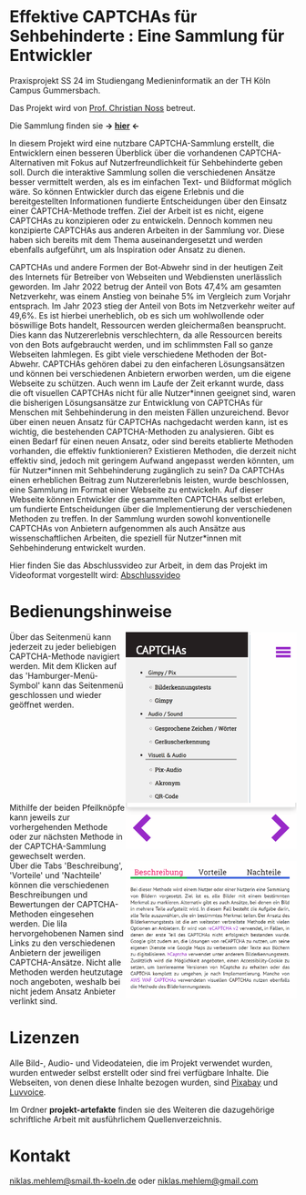 # Effektive CAPTCHAs für Sehbehinderte : Eine Sammlung für Entwickler
Praxisprojekt SS 24 im Studiengang Medieninformatik an der TH Köln Campus Gummersbach.

Das Projekt wird von [Prof. Christian Noss](https://www.th-koeln.de/personen/christian.noss/) betreut.

Die Sammlung finden sie <b>-> [hier](https://niklasmehlem.github.io/captchaCollection/) <-</b>

In diesem Projekt wird eine nutzbare CAPTCHA-Sammlung erstellt, die Entwicklern einen besseren Überblick über die vorhandenen CAPTCHA-Alternativen mit Fokus auf Nutzerfreundlichkeit für Sehbehinderte geben soll. Durch die interaktive Sammlung sollen die verschiedenen Ansätze besser vermittelt werden, als es im einfachen Text- und Bildformat möglich wäre. So können Entwickler durch das eigene Erlebnis und die bereitgestellten Informationen fundierte Entscheidungen über den Einsatz einer CAPTCHA-Methode treffen.
Ziel der Arbeit ist es nicht, eigene CAPTCHAs zu konzipieren oder zu entwickeln. Dennoch kommen neu konzipierte CAPTCHAs aus anderen Arbeiten in der Sammlung vor. Diese haben sich bereits mit dem Thema auseinandergesetzt und werden ebenfalls aufgeführt, um als Inspiration oder Ansatz zu dienen.

CAPTCHAs und andere Formen der Bot-Abwehr sind in der heutigen Zeit des Internets für Betreiber von Webseiten und Webdiensten unerlässlich geworden. Im Jahr 2022 betrug der Anteil von Bots 47,4% am gesamten Netzverkehr, was einem Anstieg von beinahe 5% im Vergleich zum Vorjahr entsprach. Im Jahr 2023 stieg der Anteil von Bots im Netzverkehr weiter auf 49,6%. Es ist hierbei unerheblich, ob es sich um wohlwollende oder böswillige Bots handelt, Ressourcen werden gleichermaßen beansprucht. Dies kann das Nutzererlebnis verschlechtern, da alle Ressourcen bereits von den Bots aufgebraucht werden, und im schlimmsten Fall so ganze Webseiten lahmlegen. Es gibt viele verschiedene Methoden der Bot-Abwehr. CAPTCHAs gehören dabei zu den einfacheren Lösungsansätzen und können bei verschiedenen Anbietern erworben werden, um die eigene Webseite zu schützen. Auch wenn im Laufe der Zeit erkannt wurde, dass die oft visuellen CAPTCHAs nicht für alle Nutzer\*innen geeignet sind, waren die bisherigen Lösungsansätze zur Entwicklung von CAPTCHAs für Menschen mit Sehbehinderung in den meisten Fällen unzureichend. Bevor über einen neuen Ansatz für CAPTCHAs nachgedacht werden kann, ist es wichtig, die bestehenden CAPTCHA-Methoden zu analysieren. Gibt es einen Bedarf für einen neuen Ansatz, oder sind bereits etablierte Methoden vorhanden, die effektiv funktionieren? Existieren Methoden, die derzeit nicht effektiv sind, jedoch mit geringem Aufwand angepasst werden könnten, um für Nutzer\*innen mit Sehbehinderung zugänglich zu sein? Da CAPTCHAs einen erheblichen Beitrag zum Nutzererlebnis leisten, wurde beschlossen, eine Sammlung im Format einer Webseite zu entwickeln. Auf dieser Webseite können Entwickler die gesammelten CAPTCHAs selbst erleben, um fundierte Entscheidungen über die Implementierung der verschiedenen Methoden zu treffen. In der Sammlung wurden sowohl konventionelle CAPTCHAs von Anbietern aufgenommen als auch Ansätze aus wissenschaftlichen Arbeiten, die speziell für Nutzer\*innen mit Sehbehinderung entwickelt wurden.

Hier finden Sie das Abschlussvideo zur Arbeit, in dem das Projekt im Videoformat vorgestellt wird: [Abschlussvideo](https://youtu.be/2b8xVzGMyow)

# Bedienungshinweise
<img width="300" align="right" src="./docs/images/menu.png">
Über das Seitenmenü kann jederzeit zu jeder beliebigen CAPTCHA-Methode navigiert werden. Mit dem Klicken auf das 'Hamburger-Menü-Symbol' kann das Seitenmenü geschlossen und wieder geöffnet werden.
<br clear="both">

<img width="300" align="right" src="./docs/images/captcha-bottom.png">
Mithilfe der beiden Pfeilknöpfe kann jeweils zur vorhergehenden Methode oder zur nächsten Methode in der CAPTCHA-Sammlung gewechselt werden.
<br clear="both">

<img width="300" align="right" src="./docs/images/beschreibung.png">
Über die Tabs 'Beschreibung', 'Vorteile' und 'Nachteile' können die verschiedenen Beschreibungen und Bewertungen der CAPTCHA-Methoden eingesehen werden. Die lila hervorgehobenen Namen sind Links zu den verschiedenen Anbietern der jeweiligen CAPTCHA-Ansätze.  Nicht alle Methoden werden heutzutage noch angeboten, weshalb bei nicht jedem Ansatz Anbieter verlinkt sind.
<br clear="both">

# Lizenzen
Alle Bild-, Audio- und Videodateien, die im Projekt verwendet wurden, wurden entweder selbst erstellt oder sind frei verfügbare Inhalte.
Die Webseiten, von denen diese Inhalte bezogen wurden, sind [Pixabay](https://pixabay.com/de/service/license-summary/) und [Luvvoice](https://luvvoice.com/terms-of-service).

Im Ordner <b>projekt-artefakte</b> finden sie des Weiteren die dazugehörige schriftliche Arbeit mit ausführlichem Quellenverzeichnis.

# Kontakt
niklas.mehlem@smail.th-koeln.de
oder
niklas.mehlem@gmail.com